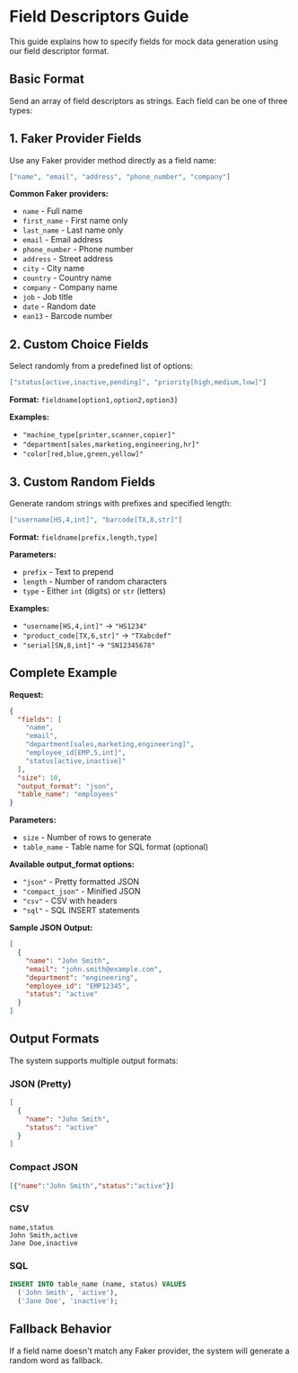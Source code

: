 # Field Descriptors Guide

This guide explains how to specify fields for mock data generation using our field descriptor format.

## Basic Format

Send an array of field descriptors as strings. Each field can be one of three types:

## 1. Faker Provider Fields

Use any Faker provider method directly as a field name:

```json
["name", "email", "address", "phone_number", "company"]
```

**Common Faker providers:**
- `name` - Full name
- `first_name` - First name only
- `last_name` - Last name only
- `email` - Email address
- `phone_number` - Phone number
- `address` - Street address
- `city` - City name
- `country` - Country name
- `company` - Company name
- `job` - Job title
- `date` - Random date
- `ean13` - Barcode number

## 2. Custom Choice Fields

Select randomly from a predefined list of options:

```json
["status[active,inactive,pending]", "priority[high,medium,low]"]
```

**Format:** `fieldname[option1,option2,option3]`

**Examples:**
- `"machine_type[printer,scanner,copier]"`
- `"department[sales,marketing,engineering,hr]"`
- `"color[red,blue,green,yellow]"`

## 3. Custom Random Fields

Generate random strings with prefixes and specified length:

```json
["username[HS,4,int]", "barcode[TX,8,str]"]
```

**Format:** `fieldname[prefix,length,type]`

**Parameters:**
- `prefix` - Text to prepend
- `length` - Number of random characters
- `type` - Either `int` (digits) or `str` (letters)

**Examples:**
- `"username[HS,4,int]"` → `"HS1234"`
- `"product_code[TX,6,str]"` → `"TXabcdef"`
- `"serial[SN,8,int]"` → `"SN12345678"`

## Complete Example

**Request:**
```json
{
  "fields": [
    "name",
    "email", 
    "department[sales,marketing,engineering]",
    "employee_id[EMP,5,int]",
    "status[active,inactive]"
  ],
  "size": 10,
  "output_format": "json",
  "table_name": "employees"
}
```

**Parameters:**
- `size` - Number of rows to generate
- `table_name` - Table name for SQL format (optional)

**Available output_format options:**
- `"json"` - Pretty formatted JSON
- `"compact_json"` - Minified JSON
- `"csv"` - CSV with headers
- `"sql"` - SQL INSERT statements

**Sample JSON Output:**
```json
[
  {
    "name": "John Smith",
    "email": "john.smith@example.com",
    "department": "engineering",
    "employee_id": "EMP12345",
    "status": "active"
  }
]
```

## Output Formats

The system supports multiple output formats:

### JSON (Pretty)
```json
[
  {
    "name": "John Smith",
    "status": "active"
  }
]
```

### Compact JSON
```json
[{"name":"John Smith","status":"active"}]
```

### CSV
```csv
name,status
John Smith,active
Jane Doe,inactive
```

### SQL
```sql
INSERT INTO table_name (name, status) VALUES
  ('John Smith', 'active'),
  ('Jane Doe', 'inactive');
```

## Fallback Behavior

If a field name doesn't match any Faker provider, the system will generate a random word as fallback.